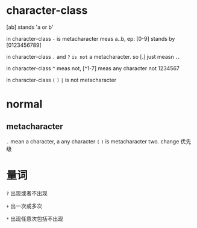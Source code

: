 # character-class
[ab] stands 'a or b'

in character-class `-` is metacharacter meas a..b, ep: [0-9] stands by [0123456789]

in character-class `.` and `?` `is not` a metacharacter. so [.] just measn `.`.

in character-class `^` meas not, [^1-7] meas any character not 1234567

in character-class `(` `)` `|` is not metacharacter

# normal
## metacharacter
`.` mean a character, a any character
`(` `)` is metacharacter two. change 优先级

# 量词
`?` 出现或者不出现

`+` 出一次或多次

`*` 出现任意次包括不出现
